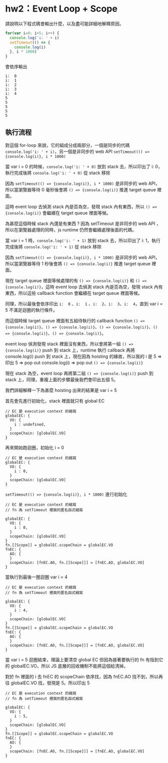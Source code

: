 # hw2：Event Loop + Scope

請說明以下程式碼會輸出什麼，以及盡可能詳細地解釋原因。

```js
for(var i=0; i<5; i++) {
  console.log('i: ' + i)
  setTimeout(() => {
    console.log(i)
  }, i * 1000)
}
```
會依序輸出 
```
i:  0
i:  1
i:  2
i:  3
i:  4
5
5
5
5
5
```

## 執行流程

對這個 for-loop 來說，它的組成分成兩部分，一個是同步的代碼 `console.log('i: ' + i)`，另一個是非同步的 web API `setTimeout(() => {console.log(i)}, i * 1000)`

當 var i = 0 的時候，`console.log('i: ' + 0)` 放到 stack 去，所以印出了 i:  0，執行完成後將 `console.log('i: ' + 0)` 從 stack 移除

因為 `setTimeout(() => {console.log(i)}, i * 1000)` 是非同步的 web API，所以當瀏覽器等待 0 毫秒後會將 `() => {console.log(i)}` 推進 target queue 裡面。

這時 event loop 去偵測 stack 內是否為空，發現 stack 內有東西，所以 `() => {console.log(i)}` 會繼續在 target queue 裡面等候。

為甚麼這個時候 stack 內還是有東西 ? 因為 setTimeout 是非同步的 web API ，所以在瀏覽器處理的同時，js runtime 仍然會繼續處理後面的代碼。

當 var i = 1 時，`console.log('i: ' + 1)` 放到 stack 去，所以印出了 i:  1，執行完成後將 `console.log('i: ' + 1)` 從 stack 移除

因為 `setTimeout(() => {console.log(i)}, i * 1000)` 是非同步的 web API，所以當瀏覽器等待 1 秒後會將 `() => {console.log(i)}` 推進 target queue 裡面。

現在 target queue 裡面等候處理的有 `() => {console.log(i)}` 和 `() => {console.log(i)}`，這時 event loop 去偵測 stack 內是否為空，發現 stack 內有東西，所以這些 callback function 會繼續在 target queue 裡面等候。

同理，所以最後會依序印出 `i:  0` 、`i:  1` 、`i:  2`、`i:  3`、`i:  4`，直到 var i = 5 不滿足迴圈的執行條件。

而這個時候 target queue 裡面有五組待執行的 callback function `() => {console.log(i)}`、`() => {console.log(i)}`、`() => {console.log(i)}`、`() => {console.log(i)}`、`() => {console.log(i)}`。

event loop 偵測發現 stack 裡面沒有東西，所以會將第一組 `() => {console.log(i)}` push 到 stack 上，runtime 執行 callback 再將 console.log(i) push 到 stack 上，現在因為 hoisting 的緣故，所以我的 i 是 5 => 印出 5 => pop out console.log(i) => pop out `() => {console.log(i)}`  

現在 stack 為空，event loop 再將第二組 `() => {console.log(i)}` push 到 stack 上，同理，重複上面的步驟最後我們會印出五個 5。

我們詳細解釋一下為甚麼 hoisting 出來的結果是 var i = 5

首先會先進行初始化，stack 裡面就只有 global EC

```
// EC 是 execution context 的縮寫
globalEC: {
  VO: {
    i : undefined,
  }
  scopeChain: [globalEC.VO]
}

```

再來開始跑迴圈，初始化 i = 0

```
// EC 是 execution context 的縮寫
globalEC: {
  VO: {
    i : 0,
  }
  scopeChain: [globalEC.VO]
}

```

`setTimeout(() => {console.log(i)}, i * 1000)` 進行初始化

```
// EC 是 execution context 的縮寫
// fn 為 setTimeout 裡面的匿名函式縮寫

globalEC: {
  VO: {
    i : 0,
  }
  scopeChain: [globalEC.VO]
}
fn.[[Scope]] = globalEC.scopeChain = globalEC.VO
fnEC: {
  AO: {
  }
  scopeChain: [fnEC.AO, fn.[[Scope]]] = [fnEC.AO, globalEC.VO]
}
```
當執行到最後一圈迴圈 var i = 4
```
// EC 是 execution context 的縮寫
// fn 為 setTimeout 裡面的匿名函式縮寫

globalEC: {
  VO: {
    i : 4,
  }
  scopeChain: [globalEC.VO]
}
fn.[[Scope]] = globalEC.scopeChain = globalEC.VO
fnEC: {
  AO: {
  }
  scopeChain: [fnEC.AO, fn.[[Scope]]] = [fnEC.AO, globalEC.VO]
}
```
當 var i = 5 迴圈結束，理論上要清空 global EC 但因為接著要執行的 fn 有指到它的 globalEC.VO，所以 JS 底層的回收機制不能將這個給清掉。

對於 fn 裡面的 i 去 fnEC 的 scopeChain 依序找，因為 fnEC.AO 找不到，所以再往 globalEC.VO 找，發現是 5。所以印出 5

```
// EC 是 execution context 的縮寫
// fn 為 setTimeout 裡面的匿名函式縮寫

globalEC: {
  VO: {
    i : 5,
  }
  scopeChain: [globalEC.VO]
}
fn.[[Scope]] = globalEC.scopeChain = globalEC.VO
fnEC: {
  AO: {
  }
  scopeChain: [fnEC.AO, fn.[[Scope]]] = [fnEC.AO, globalEC.VO]
}
```
